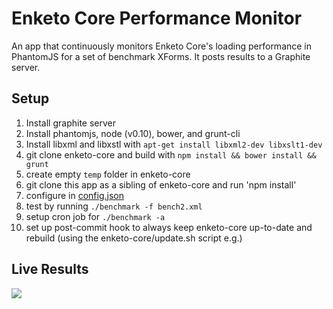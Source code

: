 Enketo Core Performance Monitor
===========

An app that continuously monitors Enketo Core's loading performance in PhantomJS for a set of benchmark XForms. It posts results to a Graphite server.

## Setup

1. Install graphite server
2. Install phantomjs, node (v0.10), bower, and grunt-cli
3. Install libxml and libxstl with `apt-get install libxml2-dev libxslt1-dev`
3. git clone enketo-core and build with `npm install && bower install && grunt`
4. create empty `temp` folder in enketo-core
6. git clone this app as a sibling of enketo-core and run 'npm install'
7. configure in [config.json](./config.json)
8. test by running `./benchmark -f bench2.xml`
9. setup cron job for `./benchmark -a`
5. set up post-commit hook to always keep enketo-core up-to-date and rebuild (using the enketo-core/update.sh script e.g.)


## Live Results

<img src="http://45.55.149.61//render?from=-1weeks&until=now&width=600&height=600&_salt=1426887918.062&title=Enketo%20Core%20Render%20Performance&lineMode=connected&vtitle=milliseconds&target=core.bench12.render&target=core.bench1.render&target=core.bench10.render&target=core.bench11.render&target=core.bench2.render&target=core.bench3.render&target=core.bench4.render&target=core.bench5.render&target=core.bench6.render&target=core.bench7.render&target=core.bench8.render&target=core.bench9.render&target=core.sdiprofile.render&target=core.widgets.render&hideLegend=false&fontName=Sans&_uniq=0.2874870419036597"/>
